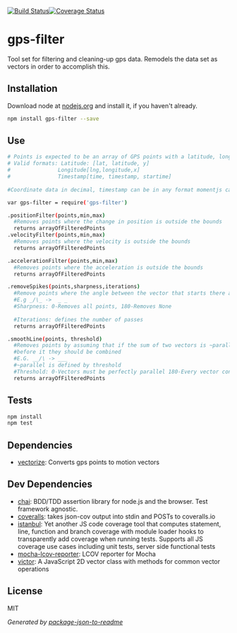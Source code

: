 
[![Build Status](https://travis-ci.org/jzeiders/gps-filter.svg?branch=master)](https://travis-ci.org/jzeiders/gps-filter)[![Coverage Status](https://coveralls.io/repos/github/jzeiders/gps-filter/badge.svg)](https://coveralls.io/github/jzeiders/gps-filter)

# gps-filter

Tool set for filtering and cleaning-up gps data. Remodels the data set as vectors in order to accomplish this.

## Installation

Download node at [nodejs.org](http://nodejs.org) and install it, if you haven't already.

```sh
npm install gps-filter --save
```
## Use
```sh
# Points is expected to be an array of GPS points with a latitude, longitude, and timestamp;
# Valid formats: Latitude: [lat, latitude, y]
#               Longitude[lng,longitude,x] 
#               Timestamp[time, timestamp, startime]
                
#Coordinate data in decimal, timestamp can be in any format momentjs can handle

var gps-filter = require('gps-filter')

.positionFilter(points,min,max)
  #Removes points where the change in position is outside the bounds
  returns arrayOfFilteredPoints
.velocityFilter(points,min,max)
  #Removes points where the velocity is outside the bounds
  returns arrayOfFilteredPoints

.accelerationFilter(points,min,max)
  #Removes points where the acceleration is outside the bounds
  returns arrayOfFilteredPoints

.removeSpikes(points,sharpness,iterations)
  #Remove points where the angle between the vector that starts there and ends there is greater than the sharpness
  #E.g _/\_ ->  _ _ 
  #Sharpness: 0-Removes all points, 180-Removes None
  
  #Iterations: defines the number of passes
  returns arrayOfFilteredPoints

.smoothLine(points, threshold)
  #Removes points by assuming that if the sum of two vectors is ~parallel to the one
  #before it they should be combined
  #E.G. __/\ -> ___ 
  #~parallel is defined by threshold
  #Threshold: 0-Vectors must be perfectly parallel 180-Every vector considered parallel (will delete everything!)
  returns arrayOfFilteredPoints

```

## Tests

```sh
npm install
npm test
```

## Dependencies

- [vectorize](git+https://github.com/jzeiders/gps-filter.git): Converts gps points to motion vectors

## Dev Dependencies

- [chai](https://github.com/chaijs/chai): BDD/TDD assertion library for node.js and the browser. Test framework agnostic.
- [coveralls](https://github.com/nickmerwin/node-coveralls): takes json-cov output into stdin and POSTs to coveralls.io
- [istanbul](https://github.com/gotwarlost/istanbul): Yet another JS code coverage tool that computes statement, line, function and branch coverage with module loader hooks to transparently add coverage when running tests. Supports all JS coverage use cases including unit tests, server side functional tests
- [mocha-lcov-reporter](https://github.com/StevenLooman/mocha-lcov-reporter): LCOV reporter for Mocha
- [victor](https://github.com/maxkueng/victor): A JavaScript 2D vector class with methods for common vector operations


## License

MIT

_Generated by [package-json-to-readme](https://github.com/zeke/package-json-to-readme)_
